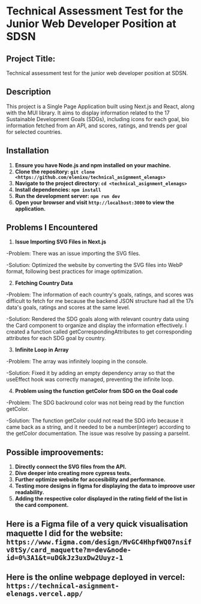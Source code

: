 # Technical Assessment Test for the Junior Web Developer Position at SDSN

## Project Title:
Technical assessment test for the junior web developer position at SDSN.

## Description
This project is a Single Page Application built using Next.js and React, along with the MUI library. It aims to display information related to the 17 Sustainable Development Goals (SDGs), including icons for each goal, bio information fetched from an API, and scores, ratings, and trends per goal for selected countries.

## Installation

1. **Ensure you have Node.js and npm installed on your machine.**
2. **Clone the repository: `git clone <https://github.com/elenixu/technical_asignment_elenags>`**
3. **Navigate to the project directory: `cd <technical_asignment_elenags>`**
4. **Install dependencies: `npm install`**
5. **Run the development server: `npm run dev`**
6. **Open your browser and visit `http://localhost:3000` to view the application.**



## Problems I Encountered
1. **Issue Importing SVG Files in Next.js**

-Problem: There was an issue importing the SVG files.

-Solution: Optimized the website by converting the SVG files into WebP format, following best practices for image optimization.

2. **Fetching Country Data**

-Problem: The information of each country's goals, ratings, and scores was difficult to fetch for me because the backend JSON structure had all the 17s data's goals, ratings and scores at the same level.

-Solution: Rendered the SDG goals along with relevant country data using the Card component to organize and display the information effectively. I created a function called getCorrespondingAttributes to get corresponding attributes for each SDG goal by country.

3. **Infinite Loop in Array**

-Problem: The array was infinitely looping in the console.

-Solution: Fixed it by adding an empty dependency array so that the useEffect hook was correctly managed, preventing the infinite loop.

4. **Problem using the function getColor from SDG on the Goal code**

-Problem: The SDG backround color was not being read by the function getColor.

-Solution: The function getColor could not read the SDG info because it came back as a string, and it needed to be a number(integer) according to the getColor documentation. The issue was resolve by passing a parseInt.

## Possible improovements:

1. **Directly connect the SVG files from the API.**
2. **Dive deeper into creating more cypress tests.**
3. **Further optimize website for accesibility and performance.**
4. **Testing more designs in figma for displaying the data to improove user readability.**
5. **Adding the respective color displayed in the rating field of the list in the card component.**


## Here is a Figma file of a very quick visualisation maquette I did for the website: `https://www.figma.com/design/MvGC4HhpfWQ07nsifv8tSy/card_maquette?m=dev&node-id=0%3A1&t=uDGkJz3uxDw2Uuyz-1`

## Here is the online webpage deployed in vercel: `https://technical-asignment-elenags.vercel.app/`